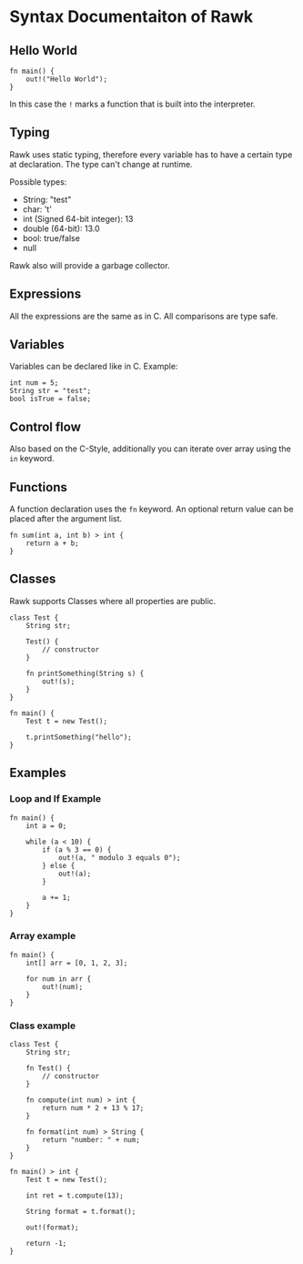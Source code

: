 # Syntax Documentaiton of Rawk

## Hello World

```
fn main() {
    out!("Hello World");
}
```

In this case the ``!`` marks a function that is built into the interpreter.

## Typing

Rawk uses static typing, therefore every variable has to have a certain type at declaration. The type can't change at runtime.

Possible types:
 * String: "test"
 * char: 't'
 * int (Signed 64-bit integer): 13
 * double (64-bit): 13.0
 * bool: true/false
 * null

Rawk also will provide a garbage collector.

## Expressions

All the expressions are the same as in C. All comparisons are type safe.

## Variables

Variables can be declared like in C. Example:

```
int num = 5;
String str = "test";
bool isTrue = false;
```

## Control flow

Also based on the C-Style, additionally you can iterate over array using the `in` keyword.

## Functions

A function declaration uses the ``fn`` keyword. An optional return value can be placed after the argument list.

```
fn sum(int a, int b) > int {
    return a + b;
}
```

## Classes

Rawk supports Classes where all properties are public.

```
class Test {
    String str;

    Test() {
        // constructor
    }

    fn printSomething(String s) {
        out!(s);
    }
}

fn main() {
    Test t = new Test();

    t.printSomething("hello");
}
```

## Examples

### Loop and If Example

```
fn main() {
    int a = 0;

    while (a < 10) {
        if (a % 3 == 0) {
            out!(a, " modulo 3 equals 0");
        } else {
            out!(a);
        }

        a += 1;
    }
}
```

### Array example

```
fn main() {
    int[] arr = [0, 1, 2, 3];

    for num in arr {
        out!(num);
    }
}
```

### Class example

```
class Test {
    String str;

    fn Test() {
        // constructor
    }

    fn compute(int num) > int {
        return num * 2 + 13 % 17;
    }

    fn format(int num) > String {
        return "number: " + num;
    }
}

fn main() > int {
    Test t = new Test();

    int ret = t.compute(13);

    String format = t.format();

    out!(format);

    return -1;
}
```
